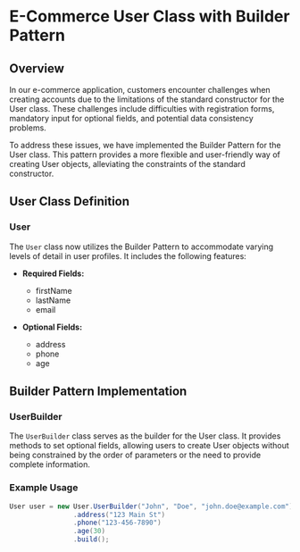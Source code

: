 # E-Commerce User Class with Builder Pattern

## Overview

In our e-commerce application, customers encounter challenges when creating accounts due to the limitations of the standard constructor for the User class. These challenges include difficulties with registration forms, mandatory input for optional fields, and potential data consistency problems.

To address these issues, we have implemented the Builder Pattern for the User class. This pattern provides a more flexible and user-friendly way of creating User objects, alleviating the constraints of the standard constructor.

## User Class Definition

### User

The `User` class now utilizes the Builder Pattern to accommodate varying levels of detail in user profiles. It includes the following features:

- **Required Fields:**
  - firstName
  - lastName
  - email

- **Optional Fields:**
  - address
  - phone
  - age

## Builder Pattern Implementation

### UserBuilder

The `UserBuilder` class serves as the builder for the User class. It provides methods to set optional fields, allowing users to create User objects without being constrained by the order of parameters or the need to provide complete information.

### Example Usage

```java
User user = new User.UserBuilder("John", "Doe", "john.doe@example.com")
                .address("123 Main St")
                .phone("123-456-7890")
                .age(30)
                .build();
